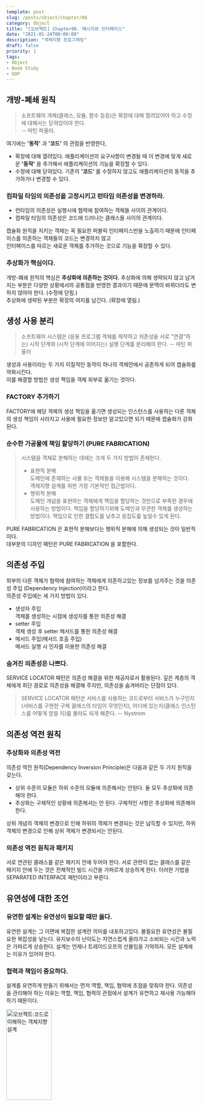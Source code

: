 ```yaml
---
template: post
slug: /posts/object/chapter/06
category: Object
title: "[오브젝트] Chapter06. 메시지와 인터페이스"
date: "2021-01-24T00:00:00"
description: "객체지향 프로그래밍"
draft: false
priority: 1
tags:
- Object
- Book Study
- OOP
---
```


## 개방-폐쇄 원칙
> 소프트웨어 개체(클래스, 모듈, 함수 등등)은 확장에 대해 열려있어야 하고 수정에 대해서는 닫혀있어야 한다.   
> -- 마틴 파울러.

여기에는 **'동작'** 과 **'코드'** 의 관점을 반영한다, 
- 확장에 대해 열려있다.
  애플리케이션의 요구사항이 변경될 때 이 변경에 맞게 새로운 **'동작'** 을 추가해서 애플리케이션의 기능을 확장할 수 있다.
- 수정에 대해 닫혀있다.
  기존의 **'코드'** 를 수정하지 않고도 애플리케이션의 동작을 추가하거나 변경할 수 있다.
  
### 컴파일 타임의 의존성을 고정시키고 런타임 의존성을 변경하라.
- 런타임의 의존성은 실행시에 협력에 참여하는 객체들 사이의 관계이다. 
- 컴파일 타임의 의존성은 코드에 드러나는 클래스들 사이의 관계이다.

캡슐화 원칙을 지키는 객체는 꼭 필요한 퍼블릭 인터페이스만을 노출하기 때문에 인터페이스를 의존하는 객체들의 코드는 변경하지 않고   
인터페이스를 따르는 새로운 객체를 추가하는 것으로 기능을 확장할 수 있다. 

### 추상화가 핵심이다.
개방-폐쇄 원칙의 핵심은 **추상화에 의존하는 것이다.** 추상화에 의해 생략되지 않고 남겨지는 부분은 다양한 상황에서의 공통점을 반영한 결과이기 때문에 문맥이 바뀌더라도 변하지 않아야 한다. (수정에 닫힘.)  
추상화에 생략된 부분은 확장의 여지를 남긴다. (확장에 열림.)

## 생성 사용 분리
> 소프트웨어 시스템은 (응용 프로그램 객체를 제작하고 의존성을 서로 "연결"하는) 시작 단계와 (시작 단계에 이어지는) 실행 단계를 분리해야 한다.
> -- 마틴 파울러

생성과 사용이라는 두 가지 이질적인 동작이 하나의 객체안에서 공존하게 되어 캡슐화를 약화시킨다.  
이를 해결할 방법은 생성 책임을 객체 외부로 옮기는 것이다. 

### FACTORY 추가하기
FACTORY에 해당 객체의 생성 책임을 옮기면 생성되는 인스턴스를 사용하는 다른 객체의 생성 책임이 사라지고 사용에 필요한 정보만 알고있으면 되기 때문에 캡슐화가 강화된다.

### 순수한 가공물에 책임 할당하기 (PURE FABRICATION)
> 시스템을 객체로 분해하는 데에는 크게 두 가지 방법이 존재한다.
> - 표현적 분해  
>   도메인에 존재하는 사물 또는 객체들을 이용해 시스템을 분해하는 것이다.  
>   객체지향 설계를 위한 가장 기본적인 접근법이다.
> - 행위적 분해  
>   도메인 개념을 표현하는 객체에게 책임을 할당하는 것만으로 부족한 경우에 사용하는 방법이다.
>   책임을 할당하기위해 도메인과 무관한 객체를 생성하는 방법이다. 
>   책임으로 인한 결합도를 낮추고 응집도를 높일수 있게 된다. 

PURE FABRICATION 은 표현적 분해보다는 행위적 분해에 의해 생성되는 것이 일반적이다.  
대부분의 디자인 패턴은 PURE FABRICATION 을 포함한다.

## 의존성 주입
외부의 다른 객체가 협력에 참여하는 객체에게 의존하고있는 정보를 넘겨주는 것을 의존성 주입 (Dependency Injection)이라고 한다.  
의존성 주입에는 세 가지 방법이 있다. 
- 생성자 주입  
  객체를 생성하는 시점에 생성자를 통한 의존성 해결
- setter 주입  
  객체 생성 후 setter 메서드를 통한 의존성 해결
- 메서드 주입(메서드 호출 주입)  
  메서드 실행 시 인자를 이용한 의존성 해결
  
### 숨겨진 의존성은 나쁘다.
SERVICE LOCATOR 패턴은 의존성 해결을 위한 제공자로서 활용된다. 깊은 계층의 객체에게 최단 경로로 의존성을 해결해 주지만, 의존성을 숨겨버리는 단점이 있다. 
> SERVICE LOCATOR 패턴은 서비스를 사용하는 코드로부터 서비스가 누구인지(서비스를 구현한 구체 클래스의 타임이 무엇인지), 어디에 있는지(클래스 인스턴스를 어떻게 얻을 지)를 몰라도 되게 해준다.
> -- Nystrom

## 의존성 역전 원칙
### 추상화와 의존성 역전
의존성 역전 원칙(Dependency Inversion Principle)은 다음과 같은 두 가지 원칙을 갖는다. 
- 상위 수준의 모듈은 하위 수준의 모듈에 의존해서는 안된다. 둘 모두 추상화에 의존해야 한다. 
- 추상화는 구체적인 상황에 의존해서는 안 된다. 구체적인 사항은 추상화에 의존해야 한다. 

상위 개념의 객체의 변경으로 인해 하위의 객체가 변경되는 것은 납득할 수 있지만, 하위 객체의 변경으로 인해 상위 객체가 변경되서는 안된다. 

### 의존성 역전 원칙과 패키지
서로 연관된 클래스를 같은 패키지 안에 두어야 한다. 서로 관련이 없는 클래스를 같은 패키지 안에 두는 것은 전체적인 빌드 시간을 가파르게 상승하게 한다. 
이러한 기법을 SEPARATED INTERFACE 패턴이라고 부른다. 

## 유연성에 대한 조언
### 유연한 설계는 유연성이 필요할 때만 옳다.
유연한 설계는 그 이면에 복잡한 설계란 의미를 내포하고있다. 불필요한 유연성은 불필요한 복잡성을 낳는다. 유지보수의 난이도는 자연스럽게 올라가고 소비되는 시간과 노력은 가파르게 상승한다.
설계는 언제나 트레이드오프의 산물임을 기억하자. 모든 설계에는 이유가 있어야 한다. 

### 협력과 책임이 중요하다. 
설계를 유연하게 만들기 위해서는 먼저 역할, 책임, 협력에 초점을 맞춰야 한다. 의존성을 관리해야 하는 이유는 역할, 책임, 협력의 관점에서 설계가 유연하고 재사용 가능해야 하기 때문이다. 

<a href="https://coupa.ng/bPPGvp" target="_blank" referrerpolicy="unsafe-url"><img src="https://static.coupangcdn.com/image/affiliate/banner/992b484450b1943cf3e528237901e6a2@2x.jpg" alt="오브젝트:코드로 이해하는 객체지향 설계" width="120" height="240"></a>

